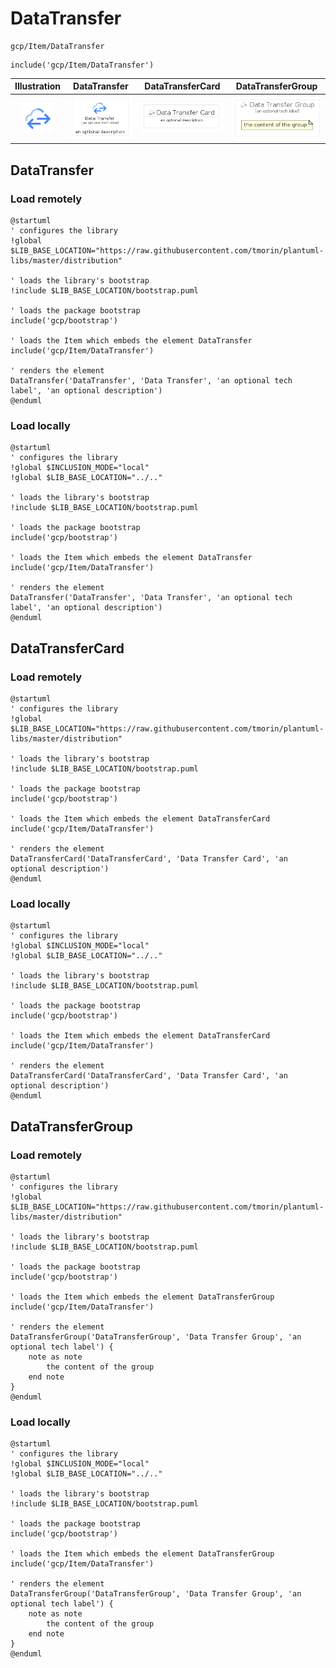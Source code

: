 # DataTransfer


```text
gcp/Item/DataTransfer
```

```text
include('gcp/Item/DataTransfer')
```



| Illustration | DataTransfer | DataTransferCard | DataTransferGroup |
| :---: | :---: | :---: | :---: |
| ![illustration for Illustration](../../gcp/Item/DataTransfer.png) | ![illustration for DataTransfer](../../gcp/Item/DataTransfer.Local.png) | ![illustration for DataTransferCard](../../gcp/Item/DataTransferCard.Local.png) | ![illustration for DataTransferGroup](../../gcp/Item/DataTransferGroup.Local.png) |




## DataTransfer

### Load remotely
```plantuml
@startuml
' configures the library
!global $LIB_BASE_LOCATION="https://raw.githubusercontent.com/tmorin/plantuml-libs/master/distribution"

' loads the library's bootstrap
!include $LIB_BASE_LOCATION/bootstrap.puml

' loads the package bootstrap
include('gcp/bootstrap')

' loads the Item which embeds the element DataTransfer
include('gcp/Item/DataTransfer')

' renders the element
DataTransfer('DataTransfer', 'Data Transfer', 'an optional tech label', 'an optional description')
@enduml
```

### Load locally
```plantuml
@startuml
' configures the library
!global $INCLUSION_MODE="local"
!global $LIB_BASE_LOCATION="../.."

' loads the library's bootstrap
!include $LIB_BASE_LOCATION/bootstrap.puml

' loads the package bootstrap
include('gcp/bootstrap')

' loads the Item which embeds the element DataTransfer
include('gcp/Item/DataTransfer')

' renders the element
DataTransfer('DataTransfer', 'Data Transfer', 'an optional tech label', 'an optional description')
@enduml
```

## DataTransferCard

### Load remotely
```plantuml
@startuml
' configures the library
!global $LIB_BASE_LOCATION="https://raw.githubusercontent.com/tmorin/plantuml-libs/master/distribution"

' loads the library's bootstrap
!include $LIB_BASE_LOCATION/bootstrap.puml

' loads the package bootstrap
include('gcp/bootstrap')

' loads the Item which embeds the element DataTransferCard
include('gcp/Item/DataTransfer')

' renders the element
DataTransferCard('DataTransferCard', 'Data Transfer Card', 'an optional description')
@enduml
```

### Load locally
```plantuml
@startuml
' configures the library
!global $INCLUSION_MODE="local"
!global $LIB_BASE_LOCATION="../.."

' loads the library's bootstrap
!include $LIB_BASE_LOCATION/bootstrap.puml

' loads the package bootstrap
include('gcp/bootstrap')

' loads the Item which embeds the element DataTransferCard
include('gcp/Item/DataTransfer')

' renders the element
DataTransferCard('DataTransferCard', 'Data Transfer Card', 'an optional description')
@enduml
```

## DataTransferGroup

### Load remotely
```plantuml
@startuml
' configures the library
!global $LIB_BASE_LOCATION="https://raw.githubusercontent.com/tmorin/plantuml-libs/master/distribution"

' loads the library's bootstrap
!include $LIB_BASE_LOCATION/bootstrap.puml

' loads the package bootstrap
include('gcp/bootstrap')

' loads the Item which embeds the element DataTransferGroup
include('gcp/Item/DataTransfer')

' renders the element
DataTransferGroup('DataTransferGroup', 'Data Transfer Group', 'an optional tech label') {
    note as note
        the content of the group
    end note
}
@enduml
```

### Load locally
```plantuml
@startuml
' configures the library
!global $INCLUSION_MODE="local"
!global $LIB_BASE_LOCATION="../.."

' loads the library's bootstrap
!include $LIB_BASE_LOCATION/bootstrap.puml

' loads the package bootstrap
include('gcp/bootstrap')

' loads the Item which embeds the element DataTransferGroup
include('gcp/Item/DataTransfer')

' renders the element
DataTransferGroup('DataTransferGroup', 'Data Transfer Group', 'an optional tech label') {
    note as note
        the content of the group
    end note
}
@enduml
```

